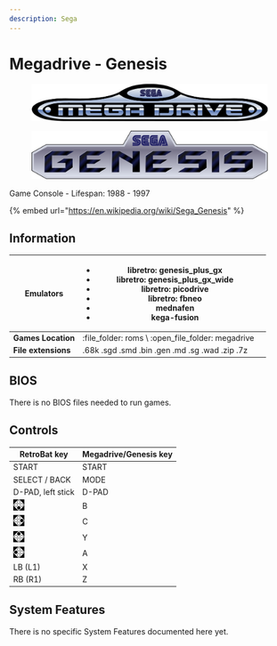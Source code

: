 ```yaml
---
description: Sega
---
```


# Megadrive - Genesis

<figure><img src="https://raw.githubusercontent.com/fabricecaruso/es-theme-carbon/5149a33eed46b2af638b06119397d4023b75131f/art/logos/megadrive.svg" alt=""><figcaption></figcaption></figure>

<figure><img src="https://raw.githubusercontent.com/fabricecaruso/es-theme-carbon/5149a33eed46b2af638b06119397d4023b75131f/art/logos/genesis.svg" alt=""><figcaption></figcaption></figure>

Game Console - Lifespan: 1988 - 1997

{% embed url="https://en.wikipedia.org/wiki/Sega_Genesis" %}

## Information

| **Emulators**       | <ul><li>libretro: genesis_plus_gx</li><li>libretro: genesis_plus_gx_wide</li><li>libretro: picodrive</li><li>libretro: fbneo</li><li>mednafen</li><li>kega-fusion</li></ul> |   |
| ------------------- | --------------------------------------------------------------------------------------------------------------------------------------------------------------------------- | - |
| **Games Location**  | :file\_folder: roms \ :open\_file\_folder: megadrive                                                                                                                        |   |
| **File extensions** | .68k .sgd .smd .bin .gen .md .sg .wad .zip .7z                                                                                                                              |   |

## BIOS

There is no BIOS files needed to run games.

## Controls

| RetroBat key                                                                    | Megadrive/Genesis key |
| ------------------------------------------------------------------------------- | --------------------- |
| START                                                                           | START                 |
| SELECT / BACK                                                                   | MODE                  |
| D-PAD, left stick                                                               | D-PAD                 |
| ![A](<../../.gitbook/assets/image (1) (2).png>)                                 | B                     |
| ![B](<../../.gitbook/assets/image (4) (1).png>)                                 | C                     |
| <img src="../../.gitbook/assets/image (3) (1).png" alt="" data-size="original"> | Y                     |
| <img src="../../.gitbook/assets/image (2) (1).png" alt="" data-size="line">     | A                     |
| LB (L1)                                                                         | X                     |
| RB (R1)                                                                         | Z                     |

## System Features

There is no specific System Features documented here yet.
